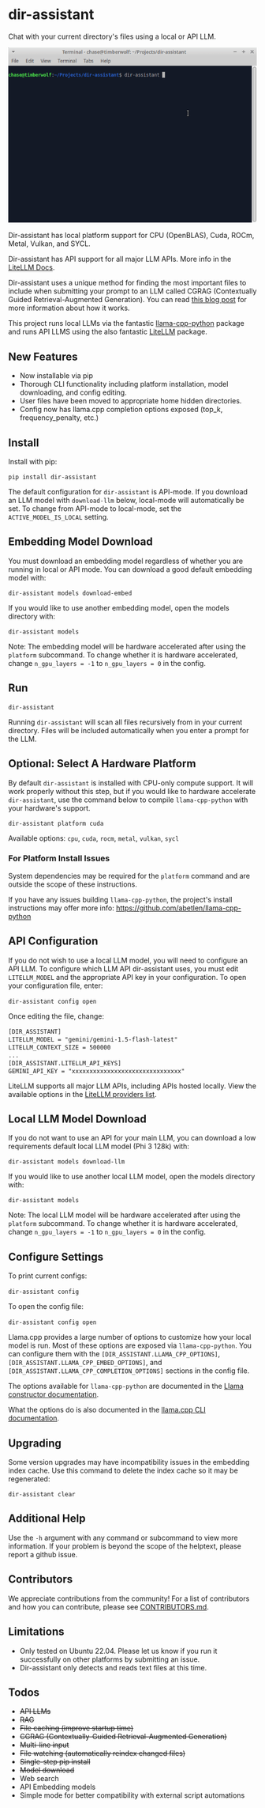 # dir-assistant

Chat with your current directory's files using a local or API LLM.

![(Demo GIF of dir-assistant being run)](demo.gif)

Dir-assistant has local platform support for CPU (OpenBLAS), Cuda, ROCm, Metal, Vulkan, and SYCL.

Dir-assistant has API support for all major LLM APIs. More info in the 
[LiteLLM Docs](https://docs.litellm.ai/docs/providers).

Dir-assistant uses a unique method for finding the most important files to include when submitting your
prompt to an LLM called CGRAG (Contextually Guided Retrieval-Augmented Generation). You can read 
[this blog post](https://medium.com/@djangoist/how-to-create-accurate-llm-responses-on-large-code-repositories-presenting-cgrag-a-new-feature-of-e77c0ffe432d) for more information about how it works.

This project runs local LLMs via the fantastic [llama-cpp-python](https://github.com/abetlen/llama-cpp-python) package
and runs API LLMS using the also fantastic [LiteLLM](https://github.com/BerriAI/litellm) package.

## New Features

* Now installable via pip
* Thorough CLI functionality including platform installation, model downloading, and config editing.
* User files have been moved to appropriate home hidden directories.
* Config now has llama.cpp completion options exposed (top_k, frequency_penalty, etc.)

## Install

Install with pip:

```
pip install dir-assistant
```

The default configuration for `dir-assistant` is API-mode. If you download an LLM model with `download-llm` below, 
local-mode will automatically be set. To change from API-mode to local-mode, set the `ACTIVE_MODEL_IS_LOCAL` setting.

## Embedding Model Download

You must download an embedding model regardless of whether you are running in local or API mode. You can
download a good default embedding model with:

```
dir-assistant models download-embed
```

If you would like to use another embedding model, open the models directory with:

```
dir-assistant models
```

Note: The embedding model will be hardware accelerated after using the `platform` subcommand. To change whether it is
hardware accelerated, change `n_gpu_layers = -1` to `n_gpu_layers = 0` in the config.

## Run

```
dir-assistant
```

Running `dir-assistant` will scan all files recursively from in your current directory. Files will be included
automatically when you enter a prompt for the LLM.

## Optional: Select A Hardware Platform

By default `dir-assistant` is installed with CPU-only compute support. It will work properly without this step,
but if you would like to hardware accelerate `dir-assistant`, use the command below to compile 
`llama-cpp-python` with your hardware's support.

```
dir-assistant platform cuda
```

Available options: `cpu`, `cuda`, `rocm`, `metal`, `vulkan`, `sycl`

### For Platform Install Issues

System dependencies may be required for the `platform` command and are outside the scope of these instructions.

If you have any issues building `llama-cpp-python`, the project's install instructions may offer more 
info: https://github.com/abetlen/llama-cpp-python

## API Configuration

If you do not wish to use a local LLM model, you will need to configure an API LLM. To configure which LLM API 
dir-assistant uses, you must edit `LITELLM_MODEL` and the appropriate API key in your configuration. To open 
your configuration file, enter:

`dir-assistant config open`

Once editing the file, change:

```
[DIR_ASSISTANT]
LITELLM_MODEL = "gemini/gemini-1.5-flash-latest"
LITELLM_CONTEXT_SIZE = 500000
...
[DIR_ASSISTANT.LITELLM_API_KEYS]
GEMINI_API_KEY = "xxxxxxxxxxxxxxxxxxxxxxxxxxxxxxx"
```

LiteLLM supports all major LLM APIs, including APIs hosted locally. View the available options in the 
[LiteLLM providers list](https://docs.litellm.ai/docs/providers).

## Local LLM Model Download

If you do not want to use an API for your main LLM, you can download a low requirements default local LLM model 
(Phi 3 128k) with:

```
dir-assistant models download-llm
```

If you would like to use another local LLM model, open the models directory with:

```
dir-assistant models
```

Note: The local LLM model will be hardware accelerated after using the `platform` subcommand. To change whether it is
hardware accelerated, change `n_gpu_layers = -1` to `n_gpu_layers = 0` in the config.

## Configure Settings

To print current configs:

`dir-assistant config`

To open the config file:

`dir-assistant config open`

Llama.cpp provides a large number of options to customize how your local model is run. Most of these options are
exposed via `llama-cpp-python`. You can configure them with the `[DIR_ASSISTANT.LLAMA_CPP_OPTIONS]`, 
`[DIR_ASSISTANT.LLAMA_CPP_EMBED_OPTIONS]`, and `[DIR_ASSISTANT.LLAMA_CPP_COMPLETION_OPTIONS]` sections in the 
config file.

The options available for `llama-cpp-python` are documented in the
[Llama constructor documentation](https://llama-cpp-python.readthedocs.io/en/latest/api-reference/#llama_cpp.Llama).

What the options do is also documented in the 
[llama.cpp CLI documentation](https://github.com/ggerganov/llama.cpp/blob/master/examples/main/README.md).

## Upgrading

Some version upgrades may have incompatibility issues in the embedding index cache. Use this command to delete the
index cache so it may be regenerated:

```
dir-assistant clear
```

## Additional Help

Use the `-h` argument with any command or subcommand to view more information. If your problem is beyond the scope of
the helptext, please report a github issue.

## Contributors

We appreciate contributions from the community! For a list of contributors and how you can contribute,
please see [CONTRIBUTORS.md](CONTRIBUTORS.md).

## Limitations

- Only tested on Ubuntu 22.04. Please let us know if you run it successfully on other platforms by submitting an issue.
- Dir-assistant only detects and reads text files at this time.

## Todos

- ~~API LLMs~~
- ~~RAG~~
- ~~File caching (improve startup time)~~
- ~~CGRAG (Contextually-Guided Retrieval-Augmented Generation)~~
- ~~Multi-line input~~
- ~~File watching (automatically reindex changed files)~~
- ~~Single-step pip install~~
- ~~Model download~~
- Web search
- API Embedding models
- Simple mode for better compatibility with external script automations
